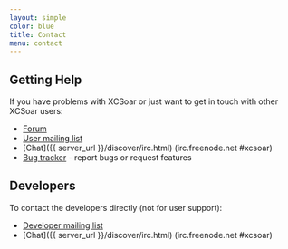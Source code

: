 ```yaml
---
layout: simple
color: blue
title: Contact
menu: contact
---
```


## Getting Help

If you have problems with XCSoar or just want to get in touch with
other XCSoar users:

- [Forum](http://forum.xcsoar.org/)
- [User mailing list](https://lists.sourceforge.net/lists/listinfo/xcsoar-user)
- [Chat]({{ server_url }}/discover/irc.html) (irc.freenode.net #xcsoar)
- [Bug tracker](http://bugs.xcsoar.org/newticket) - report bugs or
  request features

## Developers

To contact the developers directly (not for user support):

- [Developer mailing list](https://lists.sourceforge.net/lists/listinfo/xcsoar-devel)
- [Chat]({{ server_url }}/discover/irc.html) (irc.freenode.net #xcsoar)
